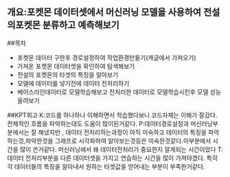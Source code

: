 ## 개요:포켓몬 데이터셋에서 머신러닝 모델을 사용하여 전설의포켓몬 분류하고 예측해보기
##목차
- 포켓몬 데이터 구한후 경로설정하여 작업환경만들기(캐글에서 가져오기)
- 가져온 포켓몬 데이터셋을 확인하여 탐색해보기
- 전설의 포켓몬의 타겟의 특징을 알아보기
- 모델에 데이터를 넣기전에 데이터 전처리하기
- 베이스라인데이터로 모델학습해보고 전처리한 데이터로 모델학습시킨후 모델 성능 올려보기

##KPT회고
K:코드를 하나하나 이해하면서 학습했다보니 코드자체는 이해가 잘갔다. 전체적인 흐름을 파악하는대도
도움이 많이된거같다.
P:데이터경로설정과 머신러닝부분에서는 잘 해냈지만 , 데이터 전처리하는과정이 아직 미숙하고 데이터의 특징을 파악하는것,파악한것을 그래프로 시각화하여 알아보는것등은 미숙한것같다.이부분에서 시간을 많이 쓴거같다.
머신러닝에서 왜 데이터전처리가 중요한지 알게되는 시간이었다
T:데이터 전처리부분을 다른 데이터셋을 가지고 연습하는 시간을 많이 가져야겠다. 특히 각 데이터들의 특징을 알아내서 원하는 타겟값을 얻어내는 부분이 부족한거같다.
